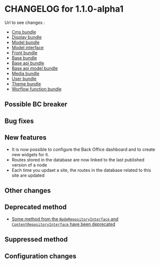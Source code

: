 # CHANGELOG for 1.1.0-alpha1

Url to see changes : 

 - [Cms bundle](https://github.com/open-orchestra/open-orchestra-cms-bundle/compare/v1.0.0...v1.1.0-alpha1)
 - [Display bundle](https://github.com/open-orchestra/open-orchestra-display-bundle/compare/v1.0.0...v1.1.0-alpha1)
 - [Model bundle](https://github.com/open-orchestra/open-orchestra-model-bundle/compare/v1.0.0...v1.1.0-alpha1)
 - [Model interface](https://github.com/open-orchestra/open-orchestra-model-interface/compare/v1.0.0...v1.1.0-alpha1)
 - [Front bundle](https://github.com/open-orchestra/open-orchestra-front-bundle/compare/v1.0.0...v1.1.0-alpha1)
 - [Base bundle](https://github.com/open-orchestra/open-orchestra-base-bundle/compare/v1.0.0...v1.1.0-alpha1)
 - [Base api bundle](https://github.com/open-orchestra/open-orchestra-base-api-bundle/compare/v1.0.0...v1.1.0-alpha1)
 - [Base api model bundle](https://github.com/open-orchestra/open-orchestra-base-api-mongo-model-bundle/compare/v1.0.0...v1.1.0-alpha1)
 - [Media bundle](https://github.com/open-orchestra/open-orchestra-media-bundle/compare/v1.0.0...v1.1.0-alpha1)
 - [User bundle](https://github.com/open-orchestra/open-orchestra-user-bundle/compare/v1.0.0...v1.1.0-alpha1)
 - [Theme bundle](https://github.com/open-orchestra/open-orchestra-theme-bundle/compare/v1.0.0...v1.1.0-alpha1)
 - [Worflow function bundle](https://github.com/open-orchestra/open-orchestra-worflow-function-bundle/compare/v1.0.0...v1.1.0-alpha1)

## Possible BC breaker

## Bug fixes

## New features

 - It is now possible to configure the Back Office dashboard and to create new widgets for it.
 - Routes stored in the database are now linked to the last published version of a node
 - Each time you updaet a site, the routes in the database related to this site are updated

## Other changes

## Deprecated method

 - [Some method from the `NodeRepositoryInterface` and `ContentRepositoryInterface` have been deprecated](https://github.com/open-orchestra/open-orchestra-model-interface/pull/119)

## Suppressed method

## Configuration changes
